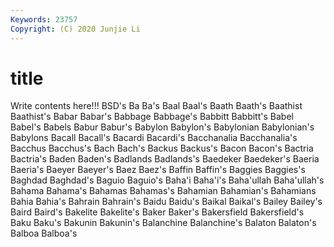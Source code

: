 ```yaml
---
Keywords: 23757
Copyright: (C) 2020 Junjie Li
---
```


# title

Write contents here!!!
BSD's 
Ba 
Ba's 
Baal 
Baal's 
Baath 
Baath's 
Baathist 
Baathist's
Babar 
Babar's 
Babbage 
Babbage's 
Babbitt 
Babbitt's 
Babel 
Babel's 
Babels 
Babur
Babur's 
Babylon 
Babylon's 
Babylonian 
Babylonian's 
Babylons 
Bacall 
Bacall's 
Bacardi 
Bacardi's
Bacchanalia 
Bacchanalia's 
Bacchus 
Bacchus's 
Bach 
Bach's 
Backus 
Backus's 
Bacon 
Bacon's
Bactria 
Bactria's 
Baden 
Baden's 
Badlands 
Badlands's 
Baedeker 
Baedeker's 
Baeria 
Baeria's
Baeyer 
Baeyer's 
Baez 
Baez's 
Baffin 
Baffin's 
Baggies 
Baggies's 
Baghdad 
Baghdad's
Baguio 
Baguio's 
Baha'i 
Baha'i's 
Baha'ullah 
Baha'ullah's 
Bahama 
Bahama's 
Bahamas 
Bahamas's
Bahamian 
Bahamian's 
Bahamians 
Bahia 
Bahia's 
Bahrain 
Bahrain's 
Baidu 
Baidu's 
Baikal
Baikal's 
Bailey 
Bailey's 
Baird 
Baird's 
Bakelite 
Bakelite's 
Baker 
Baker's 
Bakersfield
Bakersfield's 
Baku 
Baku's 
Bakunin 
Bakunin's 
Balanchine 
Balanchine's 
Balaton 
Balaton's 
Balboa
Balboa's 
